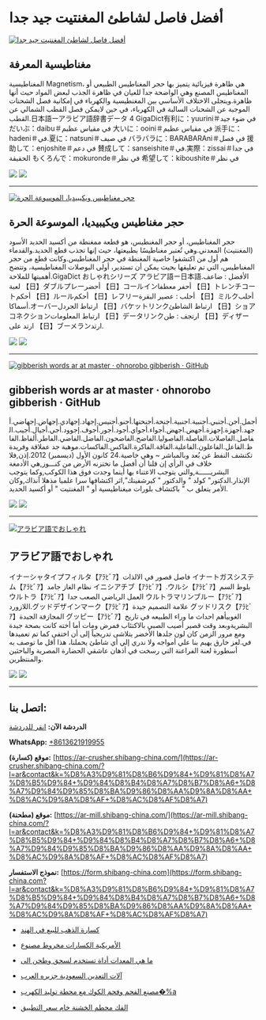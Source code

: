 # أفضل فاصل لشاطئ المغنتيت جيد جدا

<a href="https://swt.shibang-china.com/?l=ar&img&k=%D8%A3%D9%81%D8%B6%D9%84+%D9%81%D8%A7%D8%B5%D9%84+%D9%84%D8%B4%D8%A7%D8%B7%D8%A6+%D8%A7%D9%84%D9%85%D8%BA%D9%86%D8%AA%D9%8A%D8%AA+%D8%AC%D9%8A%D8%AF+%D8%AC%D8%AF%D8%A7" target="_blank">![أفضل فاصل لشاطئ المغنتيت جيد جدا](http://static.shibang-china.com/all-800x300/452.jpg)</a>

## مغناطيسية المعرفة
المغناطيسية Magnetism، هي ظاهرة فيزيائية يتميز بها حجر المغناطيس الطبيعي أو المغناطيس المصنع وهي الواضحة جدآ للعيان في ظاهرة الجذب لبعض المواد حيث أنها ظاهرة.ويتجلى الاختلاف الأساسي بين المغنطيسية والكهرباء في إمكانية فصل الشحنات الموجبة عن الشحنات السالبة في الكهرباء، في حين لايمكن فصل القطب الشمالي عن القطب.日本語ーアラビア語辞書データ 4 GigaDict有利に：yuurini＃في ضوء جيد だいぶ：daibu＃في مقياس عظيم 大いに：ooini＃في مقياس عظيم 派手に：hadeni＃في.夏に：natsuni＃في صيف バラバラに：BARABARAni＃في فصل 援助して：enjoshite＃في دعم 賛成して：sanseishite＃في.実際：zissai＃في جدا الحقيقة もくろんで：mokuronde＃في نظر 希望して：kiboushite＃في نظر


<a href="https://whatsapp.shibangsoft.com/WhatsApp.php" target="_blank" title="WhatsApp">![](http://static.shibang-china.com/icon/whatsapp.png)</a> <a href="https://swt.shibang-china.com/?l=ar&icon&k=%D8%A3%D9%81%D8%B6%D9%84+%D9%81%D8%A7%D8%B5%D9%84+%D9%84%D8%B4%D8%A7%D8%B7%D8%A6+%D8%A7%D9%84%D9%85%D8%BA%D9%86%D8%AA%D9%8A%D8%AA+%D8%AC%D9%8A%D8%AF+%D8%AC%D8%AF%D8%A7" target="_blank">![](http://static.shibang-china.com/icon/chat-ar.png)</a>

---

<a href="https://swt.shibang-china.com/?l=ar&img&k=%D8%A3%D9%81%D8%B6%D9%84+%D9%81%D8%A7%D8%B5%D9%84+%D9%84%D8%B4%D8%A7%D8%B7%D8%A6+%D8%A7%D9%84%D9%85%D8%BA%D9%86%D8%AA%D9%8A%D8%AA+%D8%AC%D9%8A%D8%AF+%D8%AC%D8%AF%D8%A7" target="_blank">![حجر مغناطيس ويكيبيديا، الموسوعة الحرة](http://static.shibang-china.com/all-800x300/606.jpg)</a>

## حجر مغناطيس ويكيبيديا، الموسوعة الحرة
حجر المغناطيس، أو حجر المغنطيس، هو قطعة ممغنطة من أكسيد الحديد الأسود (المغنتيت) المعدني.وهي تُعتبر مغناطيسًا بطبيعتها، حيث إنها تجذب قطع الحديد.والقدماء هم أول من اكتشفوا خاصية المغنطة في حجر المغناطيس.وكانت قطع من حجر المغناطيس، التي تم تعليقها بحيث يمكن أن تستدير، أولى البوصلات المغناطيسية، وتتضح أهميتها للملاحة.GigaDict おしゃれシリーズ アラビア語ー日本語.الأفضل : ضاعف لعبة 【日】ダブルプレーأحضر 【日】コールインأحفر معطفا 【日】トレンチコートأحكم 【日】ルールأحكم 【日】レフリーأحلب : عصير البقرة 【日】ミルクأحلب أسماكا.オーバーارتباط الجردل 【日】バケットリンクارتباط الشاطئ 【日】ショアコネクションارتباط المعلومات 【日】データリンクارتجف : طن 【日】ディザーارتد على 【日】ブーメランارتد.


<a href="https://whatsapp.shibangsoft.com/WhatsApp.php" target="_blank" title="WhatsApp">![](http://static.shibang-china.com/icon/whatsapp.png)</a> <a href="https://swt.shibang-china.com/?l=ar&icon&k=%D8%A3%D9%81%D8%B6%D9%84+%D9%81%D8%A7%D8%B5%D9%84+%D9%84%D8%B4%D8%A7%D8%B7%D8%A6+%D8%A7%D9%84%D9%85%D8%BA%D9%86%D8%AA%D9%8A%D8%AA+%D8%AC%D9%8A%D8%AF+%D8%AC%D8%AF%D8%A7" target="_blank">![](http://static.shibang-china.com/icon/chat-ar.png)</a>

---

<a href="https://swt.shibang-china.com/?l=ar&img&k=%D8%A3%D9%81%D8%B6%D9%84+%D9%81%D8%A7%D8%B5%D9%84+%D9%84%D8%B4%D8%A7%D8%B7%D8%A6+%D8%A7%D9%84%D9%85%D8%BA%D9%86%D8%AA%D9%8A%D8%AA+%D8%AC%D9%8A%D8%AF+%D8%AC%D8%AF%D8%A7" target="_blank">![gibberish words ar at master · ohnorobo gibberish · GitHub](http://static.shibang-china.com/all-800x300/1363.jpg)</a>

## gibberish words ar at master · ohnorobo gibberish · GitHub
أجمل.أجن.أجنبي.أجنبية.اجنبية.أجنحة.أجنحتها.أجنو.أجنيس.إجهاد.إجهادي.إجهاض.إجهاضي.أجهد.أجهزة.إجهزة.أجهض.اجهض.أجواء.أجواي.أجود.أجور.أجوف.إجوود.أجي.أجيال.أجيب.الفاصل.الفاصلات.الفاصلة.الفاصوليا.الفاضح.الفاضحون.الفاضل.الفاضي.الفاطر.ألفاظ.الفاظ.الفاعل.الفاعلون.الفاعلية.الفاقة.الفاكرة.الفاكس.الفاكسات.موهبة جد عملاقة وفريدة تكتشف النفط عن بُعد وبالمباشر ~ وهي خاصية.24 كانون الأول (ديسمبر) 2012.إذن,فلا خلاف في الرأي إن قلنا أن أفضل ما تختزنه الأرض من كنـــوز,هي الأدمغة البشريــــــة,والتي يتوجب الاعتناء بها أينما وجدت فوق هذا الكوكب,وكما يتوجب الإنذار.الدكتور&quot; كولد &quot; والدكتور &quot; كيرشفينك&quot;,اثر اكتشافها سرا علميا مذهلا آنذاك,وكان الأمر يتعلق ب &quot; باكتشاف بلورات ميغناطيسية أو &quot; المغنتيت &quot; أو أكسيد الحديد.


<a href="https://whatsapp.shibangsoft.com/WhatsApp.php" target="_blank" title="WhatsApp">![](http://static.shibang-china.com/icon/whatsapp.png)</a> <a href="https://swt.shibang-china.com/?l=ar&icon&k=%D8%A3%D9%81%D8%B6%D9%84+%D9%81%D8%A7%D8%B5%D9%84+%D9%84%D8%B4%D8%A7%D8%B7%D8%A6+%D8%A7%D9%84%D9%85%D8%BA%D9%86%D8%AA%D9%8A%D8%AA+%D8%AC%D9%8A%D8%AF+%D8%AC%D8%AF%D8%A7" target="_blank">![](http://static.shibang-china.com/icon/chat-ar.png)</a>

---

<a href="https://swt.shibang-china.com/?l=ar&img&k=%D8%A3%D9%81%D8%B6%D9%84+%D9%81%D8%A7%D8%B5%D9%84+%D9%84%D8%B4%D8%A7%D8%B7%D8%A6+%D8%A7%D9%84%D9%85%D8%BA%D9%86%D8%AA%D9%8A%D8%AA+%D8%AC%D9%8A%D8%AF+%D8%AC%D8%AF%D8%A7" target="_blank">![アラビア語でおしゃれ](http://static.shibang-china.com/all-800x300/1137.jpg)</a>

## アラビア語でおしゃれ
イナーシャタイプフィルタ【ｱﾗﾋﾞｱ】فاصل قصور في الالذات イナートガスシステム【ｱﾗﾋﾞｱ】نظام الغاز جامد イニシアチブ【ｱﾗﾋﾞｱ】.ウルシ【ｱﾗﾋﾞｱ】بلوط السم ウルトラ【ｱﾗﾋﾞｱ】العمل الرياضي الصعب جدا ウルトラマリンブルー【ｱﾗﾋﾞｱ】اللازورد.グッドデザインマーク【ｱﾗﾋﾞｱ】علامة التصميم جيدة グッドリスク【ｱﾗﾋﾞｱ】المجازفة الجيدة グッピー【ｱﾗﾋﾞｱ】الغوبيأهم احداث ما وراء الطبيعه في تاريخ البشريةوبعد وقت قصير أصيب الصبي بالاكتئاب فمرض ومات أما أخته كانت بصحة جيدة ومع مرور الزمن كان لون جلدها الأخضر يتلاشى تدريجياً إلى أن اختفى كما تم تعميدها في.لغز خارق يهيم بنا علي أمواجه ولا ندري إلي أي شاطئ يحملنا، هذا أقل ما توصف به أسطورة لعنة الفراعنة التي رسخت في أذهان عاشقي الحضارة المصرية والباحثين والمنتظرين.


<a href="https://whatsapp.shibangsoft.com/WhatsApp.php" target="_blank" title="WhatsApp">![](http://static.shibang-china.com/icon/whatsapp.png)</a> <a href="https://swt.shibang-china.com/?l=ar&icon&k=%D8%A3%D9%81%D8%B6%D9%84+%D9%81%D8%A7%D8%B5%D9%84+%D9%84%D8%B4%D8%A7%D8%B7%D8%A6+%D8%A7%D9%84%D9%85%D8%BA%D9%86%D8%AA%D9%8A%D8%AA+%D8%AC%D9%8A%D8%AF+%D8%AC%D8%AF%D8%A7" target="_blank">![](http://static.shibang-china.com/icon/chat-ar.png)</a>

---
## اتصل بنا:

**الدردشة الآن:** [انقر للدردشة](https://swt.shibang-china.com?l=ar&contact&k=%D8%A3%D9%81%D8%B6%D9%84+%D9%81%D8%A7%D8%B5%D9%84+%D9%84%D8%B4%D8%A7%D8%B7%D8%A6+%D8%A7%D9%84%D9%85%D8%BA%D9%86%D8%AA%D9%8A%D8%AA+%D8%AC%D9%8A%D8%AF+%D8%AC%D8%AF%D8%A7)

**WhatsApp:**  [+8613621919955](https://whatsapp.shibangsoft.com/WhatsApp.php)

**موقع (كسارة):** [https://ar-crusher.shibang-china.com/](https://ar-crusher.shibang-china.com/?l=ar&contact&k=%D8%A3%D9%81%D8%B6%D9%84+%D9%81%D8%A7%D8%B5%D9%84+%D9%84%D8%B4%D8%A7%D8%B7%D8%A6+%D8%A7%D9%84%D9%85%D8%BA%D9%86%D8%AA%D9%8A%D8%AA+%D8%AC%D9%8A%D8%AF+%D8%AC%D8%AF%D8%A7)

**موقع (مطحنة):** [https://ar-mill.shibang-china.com/](https://ar-mill.shibang-china.com/?l=ar&contact&k=%D8%A3%D9%81%D8%B6%D9%84+%D9%81%D8%A7%D8%B5%D9%84+%D9%84%D8%B4%D8%A7%D8%B7%D8%A6+%D8%A7%D9%84%D9%85%D8%BA%D9%86%D8%AA%D9%8A%D8%AA+%D8%AC%D9%8A%D8%AF+%D8%AC%D8%AF%D8%A7)

**نموذج الاستفسار:** [https://form.shibang-china.com](https://form.shibang-china.com?l=ar&contact&k=%D8%A3%D9%81%D8%B6%D9%84+%D9%81%D8%A7%D8%B5%D9%84+%D9%84%D8%B4%D8%A7%D8%B7%D8%A6+%D8%A7%D9%84%D9%85%D8%BA%D9%86%D8%AA%D9%8A%D8%AA+%D8%AC%D9%8A%D8%AF+%D8%AC%D8%AF%D8%A7)

* [كسارة الذهب للبيع في الهند](../24/%D9%83%D8%B3%D8%A7%D8%B1%D8%A9%20%D8%A7%D9%84%D8%B0%D9%87%D8%A8%20%D9%84%D9%84%D8%A8%D9%8A%D8%B9%20%D9%81%D9%8A%20%D8%A7%D9%84%D9%87%D9%86%D8%AF.md)

* [الأمريكية الكسارات مخروط مصنوع](../25/%D8%A7%D9%84%D8%A3%D9%85%D8%B1%D9%8A%D9%83%D9%8A%D8%A9%20%D8%A7%D9%84%D9%83%D8%B3%D8%A7%D8%B1%D8%A7%D8%AA%20%D9%85%D8%AE%D8%B1%D9%88%D8%B7%20%D9%85%D8%B5%D9%86%D9%88%D8%B9.md)

* [ما هي المعدات أداة تستخدم لسحق وطحن الى](../21/%D9%85%D8%A7%20%D9%87%D9%8A%20%D8%A7%D9%84%D9%85%D8%B9%D8%AF%D8%A7%D8%AA%20%D8%A3%D8%AF%D8%A7%D8%A9%20%D8%AA%D8%B3%D8%AA%D8%AE%D8%AF%D9%85%20%D9%84%D8%B3%D8%AD%D9%82%20%D9%88%D8%B7%D8%AD%D9%86%20%D8%A7%D9%84%D9%89.md)

* [آلات التعدين السعودية جزيره العرب](../24/%D8%A2%D9%84%D8%A7%D8%AA%20%D8%A7%D9%84%D8%AA%D8%B9%D8%AF%D9%8A%D9%86%20%D8%A7%D9%84%D8%B3%D8%B9%D9%88%D8%AF%D9%8A%D8%A9%20%D8%AC%D8%B2%D9%8A%D8%B1%D9%87%20%D8%A7%D9%84%D8%B9%D8%B1%D8%A8.md)

* [مصنع الفحم وفحم الكوك مع محطة توليد الكهرب�%a](../23/%D9%85%D8%B5%D9%86%D8%B9%20%D8%A7%D9%84%D9%81%D8%AD%D9%85%20%D9%88%D9%81%D8%AD%D9%85%20%D8%A7%D9%84%D9%83%D9%88%D9%83%20%D9%85%D8%B9%20%D9%85%D8%AD%D8%B7%D8%A9%20%D8%AA%D9%88%D9%84%D9%8A%D8%AF%20%D8%A7%D9%84%D9%83%D9%87%D8%B1%D8%A8%EF%BF%BD%25a.md)

* [الفك محطم الخشنة خام سعر التطبيق](../25/%D8%A7%D9%84%D9%81%D9%83%20%D9%85%D8%AD%D8%B7%D9%85%20%D8%A7%D9%84%D8%AE%D8%B4%D9%86%D8%A9%20%D8%AE%D8%A7%D9%85%20%D8%B3%D8%B9%D8%B1%20%D8%A7%D9%84%D8%AA%D8%B7%D8%A8%D9%8A%D9%82.md)